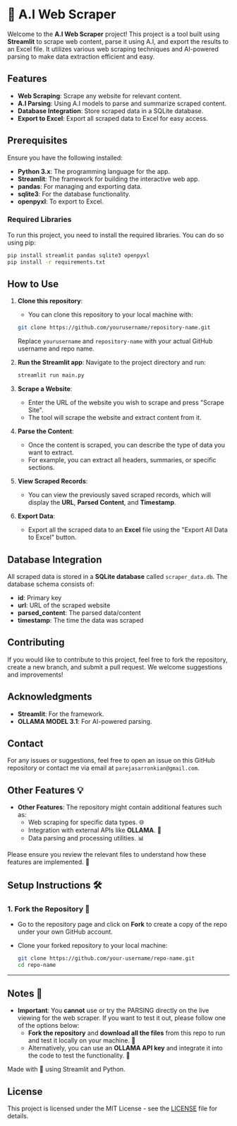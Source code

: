 
# 🧰 A.I Web Scraper

Welcome to the **A.I Web Scraper** project! This project is a tool built using **Streamlit** to scrape web content, parse it using A.I, and export the results to an Excel file. It utilizes various web scraping techniques and AI-powered parsing to make data extraction efficient and easy.

## Features
- **Web Scraping**: Scrape any website for relevant content.
- **A.I Parsing**: Using A.I models to parse and summarize scraped content.
- **Database Integration**: Store scraped data in a SQLite database.
- **Export to Excel**: Export all scraped data to Excel for easy access.

## Prerequisites
Ensure you have the following installed:
- **Python 3.x**: The programming language for the app.
- **Streamlit**: The framework for building the interactive web app.
- **pandas**: For managing and exporting data.
- **sqlite3**: For the database functionality.
- **openpyxl**: To export to Excel.

### Required Libraries

To run this project, you need to install the required libraries. You can do so using pip:

```bash
pip install streamlit pandas sqlite3 openpyxl
pip install -r requirements.txt

```

## How to Use

1. **Clone this repository**:
   - You can clone this repository to your local machine with:
   ```bash
   git clone https://github.com/yourusername/repository-name.git
   ```
   Replace `yourusername` and `repository-name` with your actual GitHub username and repo name.

2. **Run the Streamlit app**:
   Navigate to the project directory and run:
   ```bash
   streamlit run main.py
   ```

3. **Scrape a Website**:
   - Enter the URL of the website you wish to scrape and press "Scrape Site".
   - The tool will scrape the website and extract content from it.

4. **Parse the Content**:
   - Once the content is scraped, you can describe the type of data you want to extract.
   - For example, you can extract all headers, summaries, or specific sections.

5. **View Scraped Records**:
   - You can view the previously saved scraped records, which will display the **URL**, **Parsed Content**, and **Timestamp**.

6. **Export Data**:
   - Export all the scraped data to an **Excel** file using the "Export All Data to Excel" button.

## Database Integration
All scraped data is stored in a **SQLite database** called `scraper_data.db`. The database schema consists of:
- **id**: Primary key
- **url**: URL of the scraped website
- **parsed_content**: The parsed data/content
- **timestamp**: The time the data was scraped


## Contributing
If you would like to contribute to this project, feel free to fork the repository, create a new branch, and submit a pull request. We welcome suggestions and improvements!

## Acknowledgments
- **Streamlit**: For the framework.
- **OLLAMA MODEL 3.1**: For AI-powered parsing.

## Contact
For any issues or suggestions, feel free to open an issue on this GitHub repository or contact me via email at `parejasarronkian@gmail.com`.

## Other Features 💡
  
- **Other Features**: The repository might contain additional features such as:
  - Web scraping for specific data types. 🌐
  - Integration with external APIs like **OLLAMA**. 🔌
  - Data parsing and processing utilities. 📊

Please ensure you review the relevant files to understand how these features are implemented. 📂

## Setup Instructions 🛠️

### 1. Fork the Repository 🍴
- Go to the repository page and click on **Fork** to create a copy of the repo under your own GitHub account.
- Clone your forked repository to your local machine:
  
  ```bash
  git clone https://github.com/your-username/repo-name.git
  cd repo-name
---
## Notes 📝

- **Important**: You **cannot** use or try the PARSING directly on the live viewing for the web scraper. If you want to test it out, please follow one of the options below:
  - **Fork the repository** and **download all the files** from this repo to run and test it locally on your machine. 🚀
  - Alternatively, you can use an **OLLAMA API key** and integrate it into the code to test the functionality. 🔑

Made with 💚 using Streamlit and Python.

## License
This project is licensed under the MIT License - see the [LICENSE](LICENSE) file for details.

